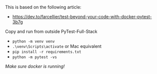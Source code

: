This is based on the following article: 

 - https://dev.to/farcellier/test-beyond-your-code-with-docker-pytest-3b7g

Copy and run from outside PyTest-Full-Stack

- `python -m venv venv`
- `.\venv\Scripts\activate` or Mac equivalent
- `pip install -r requirements.txt`
- `python -m pytest -vs`

*Make sure docker is running!*